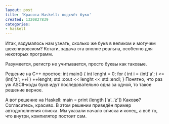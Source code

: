 ```yaml
---
layout: post
title: 'Красота Haskell: подсчёт букв'
created: 1320827839
categories:
- haskell
---
```

<!--break-->
Итак, вздумалось нам узнать, сколько же букв в великом и могучем шекспировском? Кстати, задача эта вполне реальна, особенно для некоторых программ.

Разумеется, регистр не учитывается, просто буквы как таковые.

Решение на C++ простое:
<cpp>
int main() {
    int lenght = 0;
    for ( int i = (int)'a'; i <= (int)'z'; ++i ) ++lenght;
    std::cout << lenght << std::endl;
}
</cpp>Понятно, что раз уж ASCII-коды букв идут последовательно одна за одной, то такое решение верное.

А вот решение на Haskell:
<hs>
main = print (length ['a'..'z'])
</hs>Каков<strong>о</strong>? Согласитесь, красиво. В этом решении приведён пример автодополнения списка. Мы указали начало списка и конец, а всё то, что внутри, компилятор постоит сам.
